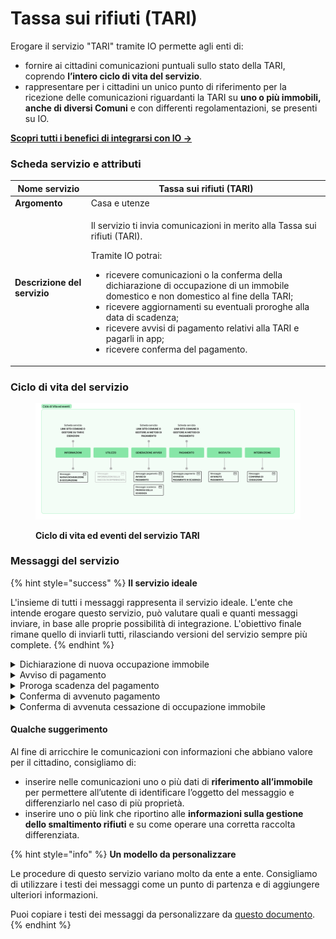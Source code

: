 # Tassa sui rifiuti (TARI)

Erogare il servizio "TARI" tramite IO permette agli enti di:

* fornire ai cittadini comunicazioni puntuali sullo stato della TARI, coprendo **l’intero ciclo di vita del servizio**.
* rappresentare per i cittadini un unico punto di riferimento per la ricezione delle comunicazioni riguardanti la TARI su **uno o più immobili, anche di diversi Comuni** e con differenti regolamentazioni, se presenti su IO.

[**Scopri tutti i benefici di integrarsi con IO →**  ](../../cose-io-e-qual-e-il-suo-obiettivo.md#perche-integrarsi-con-io)

### Scheda servizio e attributi

| **Nome servizio**            | Tassa sui rifiuti (TARI)                                                                                                                                                                                                                                                                                                                                                                                                                                                |
| ---------------------------- | ----------------------------------------------------------------------------------------------------------------------------------------------------------------------------------------------------------------------------------------------------------------------------------------------------------------------------------------------------------------------------------------------------------------------------------------------------------------------- |
| **Argomento**                | Casa e utenze                                                                                                                                                                                                                                                                                                                                                                                                                                                           |
| **Descrizione del servizio** | <p>Il servizio ti invia comunicazioni in merito alla Tassa sui rifiuti (TARI).</p><p></p><p>Tramite IO potrai:</p><ul><li>ricevere comunicazioni o la conferma della dichiarazione di occupazione di un immobile domestico e non domestico al fine della TARI;</li><li>ricevere aggiornamenti su eventuali proroghe alla data di scadenza;</li><li>ricevere avvisi di pagamento relativi alla TARI e pagarli in app;</li><li>ricevere conferma del pagamento.</li></ul> |

### **Ciclo di vita del servizio**

<figure><img src="../../.gitbook/assets/Template - SERVIZI-TARI.png" alt=""><figcaption><p><strong>Ciclo di vita ed eventi del servizio TARI</strong></p></figcaption></figure>

### **Messaggi del servizio**

{% hint style="success" %}
**Il servizio ideale**

L'insieme di tutti i messaggi rappresenta il servizio ideale. L'ente che intende erogare questo servizio, può valutare quali e quanti messaggi inviare, in base alle proprie possibilità di integrazione. L'obiettivo finale rimane quello di inviarli tutti, rilasciando versioni del servizio sempre più complete.
{% endhint %}

<details>

<summary>Dichiarazione di nuova occupazione immobile</summary>

**🖋 Titolo del messaggio:** Dichiarazione di nuova occupazione immobile

🗒 **Testo del messaggio**: Abbiamo ricevuto la tua dichiarazione di occupazione di un nuovo immobile. Ecco i dettagli:

**Indirizzo**: \<indirizzo>\
**Occupato da**: \<nome cognome>\
**A partire dal**: \<gg/mm/aa>

\[A questo sito] (inserire link) trovi maggiori informazioni su come funziona il calcolo TARI e sulle eventuali esenzioni di cui puoi beneficiare.

**🪄  Pulsante**: n/a

**---**

**Destinatari**: I cittadini che hanno concluso con successo la richiesta di occupazione di un immobile e che hanno l'app IO

**Quando inviarlo**: Alla conclusione della registrazione dell'immobile a nome del cittadino

**User story**: <mark style="color:purple;">Come cittadino voglio ricevere la conferma delle mie procedure di occupazione immobile</mark>

</details>

<details>

<summary>Avviso di pagamento</summary>

**🖋 Titolo del messaggio:** Nuovo avviso di pagamento

🗒 **Testo del messaggio**: C'è un avviso da pagare intestato a \<nome cognome> e relativo a \<causale>.

**Devi pagare**: \<xx,xx> €

**Entro il**: \<gg/mm/aaaa>

Puoi pagare direttamente in app premendo "Vedi Avviso", oppure tramite tutti i canali di pagamento della piattaforma pagoPA.

Per maggiori informazioni o per richiedere assistenza, contattaci tramite i canali che trovi nella scheda servizio.

**🪄  Pulsante**: Vedi Avviso

**---**

**Destinatari**: Cittadini che devono pagare la TARI e che hanno app IO

**Quando inviarlo**: Il giorno in cui l'ente emette gli avvisi

**User story**: <mark style="color:purple;">Come cittadino voglio essere avvisato quando devo pagare la TARI</mark>

<mark style="color:purple;">ℹ️</mark> In caso di pagamenti su più rate, consultare [questa sezione del manuale dei servizi dedicata. ](../../che-cosa-puo-fare-un-servizio-su-io/inviare-messaggi/messaggi-che-veicolano-un-pagamento/soluzioni-per-pagamenti-a-rate.md)

<mark style="color:purple;">💡</mark> La TARI può essere veicolata tramite [allegato](../../che-cosa-puo-fare-un-servizio-su-io/inviare-messaggi/messaggi-con-allegati-premium.md) al messaggio, se l'ente è iscritto ai servizi premium.

</details>

<details>

<summary>Proroga scadenza del pagamento</summary>

**🖋 Titolo del messaggio:** Proroga scadenza del pagamento

🗒 **Testo del messaggio**: È stata prorogata la data di scadenza dell'avviso intestato a \<nome cognome> e relativo a \<casuale>.

**Devi pagare**: \<xx,xx> €&#x20;

**Entro il**: \<gg/mm/aaaa>

Puoi pagare direttamente in app premendo "Vedi Avviso", oppure tramite tutti i canali di pagamento della piattaforma pagoPA.

Per maggiori informazioni o per richiedere assistenza, contattaci tramite i canali che trovi nella scheda servizio.

**🪄  Pulsante**: Vedi Avviso

**---**

**Destinatari:** I cittadini che devono pagare la tassa e hanno l'app IO

**Quando inviarlo:** Il giorno in cui il Comune decide di prorogare la scadenza del pagamento

**User story:** <mark style="color:purple;">Come cittadino voglio essere avvisato se la scadenza del pagamento è stata prorogata</mark>&#x20;

</details>

<details>

<summary>Conferma di avvenuto pagamento</summary>

**🖋 Titolo del messaggio: Conferma di avvenuto pagamento**

🗒 **Testo del messaggio**:  Ti confermiamo che l'avviso intestato a \<nome cognome> con causale \<causale> è stato pagato con successo.

Per maggiori informazioni o per richiedere assistenza, contattaci tramite i canali che trovi nella scheda servizio.

**🪄  Pulsante**: Vedi ricevuta

**---**

**Destinatari:** I cittadini che hanno effettuato il pagamento dell'avviso

**Quando inviarlo:** Il pagamento effettuato su qualsiasi canale di pagamento pagoPA (es. homebanking, app IO, Poste, ...)

**User story:** <mark style="color:purple;">Come cittadino voglio sapere se il mio pagamento è stato registrato correttamente</mark>&#x20;

</details>

<details>

<summary>Conferma di avvenuta cessazione di occupazione immobile</summary>

**🖋 Titolo del messaggio:** Conferma di avvenuta cessazione di occupazione immobile

🗒 **Testo del messaggio**: Abbiamo ricevuto la tua dichiarazione di cessazione occupazione immobile. Ecco i dettagli:

**Indirizzo**: \<indirizzo>

**Occupato da**: \<nome cognome>

**A partire dal**: \<gg/mm/aa>

Per maggiori informazioni o per richiedere assistenza, contattaci tramite i canali che trovi nella scheda servizio.

**🪄  Pulsante**: n/a

**---**

**Destinatari:** I cittadini che dichiarano la cessazione di occupazione di un immobile

**Quando inviarlo:** Compilazione dichiarazione di cessazione

**User story:** <mark style="color:purple;">Come cittadino voglio sapere se la mia richiesta di cessazione occupazione immobile è andata a buon fine</mark>

</details>

#### Qualche suggerimento

Al fine di arricchire le comunicazioni con informazioni che abbiano valore per il cittadino, consigliamo di:

* inserire nelle comunicazioni uno o più dati di **riferimento all’immobile** per permettere all’utente di identificare l’oggetto del messaggio e differenziarlo nel caso di più proprietà.
* inserire uno o più link che riportino alle **informazioni sulla gestione dello smaltimento rifiuti** e su come operare una corretta raccolta differenziata.

{% hint style="info" %}
**Un modello da personalizzare**

Le procedure di questo servizio variano molto da ente a ente. Consigliamo di utilizzare i testi dei messaggi come un punto di partenza e di aggiungere ulteriori informazioni.

Puoi copiare i testi dei messaggi da personalizzare da [questo documento](https://docs.google.com/spreadsheets/d/10y0G1E5FMGAoITN12Kte7dWTm7tRFcud09qzZb16AjU/edit#gid=538647580).
{% endhint %}
